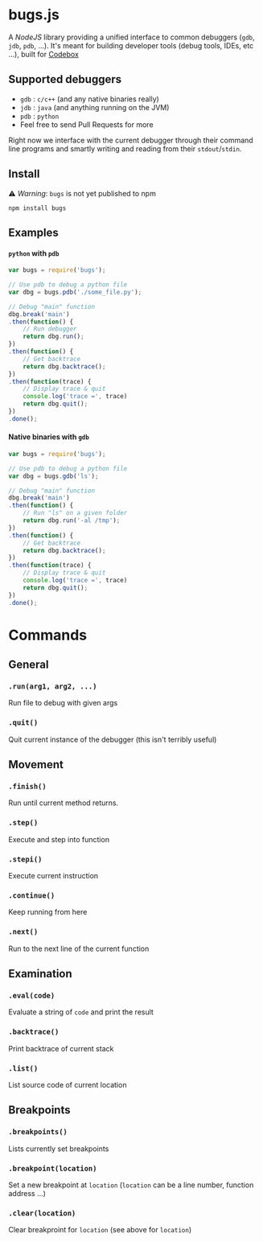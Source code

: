 bugs.js
====

A *NodeJS* library providing a unified interface to common debuggers (`gdb`, `jdb`, `pdb`, ...). It's meant for building developer tools (debug tools, IDEs, etc ...), built for [Codebox](https://github.com/FriendCode/codebox)

## Supported debuggers
  - `gdb` : `c/c++` (and any native binaries really)
  - `jdb` : `java` (and anything running on the JVM)
  - `pdb` : `python`
  - Feel free to send Pull Requests for more

Right now we interface with the current debugger through their command line programs and smartly writing and reading from their `stdout`/`stdin`.

## Install
:warning: *Warning*: `bugs` is not yet published to npm
```
npm install bugs
```

## Examples

#### `python` with `pdb`

```js
var bugs = require('bugs');

// Use pdb to debug a python file
var dbg = bugs.pdb('./some_file.py');

// Debug "main" function
dbg.break('main')
.then(function() {
    // Run debugger
    return dbg.run();
})
.then(function() {
    // Get backtrace
    return dbg.backtrace();
})
.then(function(trace) {
    // Display trace & quit
    console.log('trace =', trace)
    return dbg.quit();
})
.done();
```

#### Native binaries with `gdb`

```js
var bugs = require('bugs');

// Use pdb to debug a python file
var dbg = bugs.gdb('ls');

// Debug "main" function
dbg.break('main')
.then(function() {
    // Run "ls" on a given folder
    return dbg.run('-al /tmp');
})
.then(function() {
    // Get backtrace
    return dbg.backtrace();
})
.then(function(trace) {
    // Display trace & quit
    console.log('trace =', trace)
    return dbg.quit();
})
.done();
```

# Commands

## General

### `.run(arg1, arg2, ...)`
Run file to debug with given args

### `.quit()`
Quit current instance of the debugger (this isn't terribly useful)


## Movement

### `.finish()`
Run until current method returns.

### `.step()`
Execute and step into function

### `.stepi()`
Execute current instruction

### `.continue()`
Keep running from here

### `.next()`
Run to the next line of the current function


## Examination

### `.eval(code)`
Evaluate a string of `code` and print the result

### `.backtrace()`
Print backtrace of current stack

### `.list()`
List source code of current location

## Breakpoints

### `.breakpoints()`
Lists currently set breakpoints

### `.breakpoint(location)`
Set a new breakpoint at `location` (`location` can be a line number, function address ...)

### `.clear(location)`
Clear breakproint for `location` (see above for `location`)
